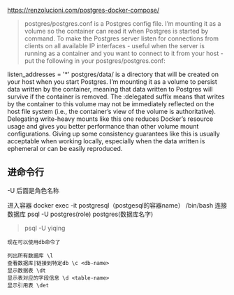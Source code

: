 https://renzolucioni.com/postgres-docker-compose/

> postgres/postgres.conf is a Postgres config file. I’m mounting it as a volume so the container can read it when Postgres is started by command. To make the Postgres server listen for connections from clients on all available IP interfaces - useful when the server is running as a container and you want to connect to it from your host - put the following in your postgres/postgres.conf:

listen_addresses = '*'
postgres/data/ is a directory that will be created on your host when you start Postgres. I’m mounting it as a volume to persist data written by the container, meaning that data written to Postgres will survive if the container is removed. The :delegated suffix means that writes by the container to this volume may not be immediately reflected on the host file system (i.e., the container’s view of the volume is authoritative). Delegating write-heavy mounts like this one reduces Docker’s resource usage and gives you better performance than other volume mount configurations. Giving up some consistency guarantees like this is usually acceptable when working locally, especially when the data written is ephemeral or can be easily reproduced.

## 进命令行
-U 后面是角色名称 

进入容器 docker exec -it postgresql（postgesql的容器name） /bin/bash
连接数据库 psql -U postgres(role) postgres(数据库名字)

> psql -U yiqing

    现在可以使用db命令了

    列出所有数据库 \l
    查看数据库|链接到特定db \c <db-name>
    显示数据表 \dt
    显示表对应的字段信息 \d <table-name>
    显示引用表 \det
